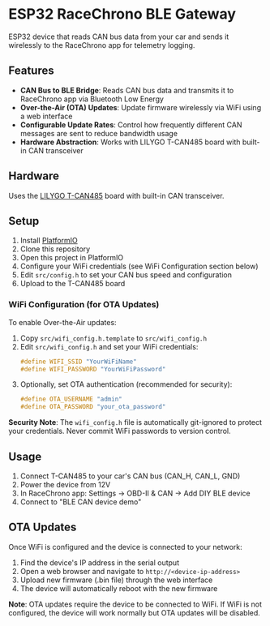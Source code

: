# ESP32 RaceChrono BLE Gateway

ESP32 device that reads CAN bus data from your car and sends it wirelessly to the RaceChrono app for telemetry logging.

## Features

- **CAN Bus to BLE Bridge**: Reads CAN bus data and transmits it to RaceChrono app via Bluetooth Low Energy
- **Over-the-Air (OTA) Updates**: Update firmware wirelessly via WiFi using a web interface
- **Configurable Update Rates**: Control how frequently different CAN messages are sent to reduce bandwidth usage
- **Hardware Abstraction**: Works with LILYGO T-CAN485 board with built-in CAN transceiver

## Hardware

Uses the [LILYGO T-CAN485](https://lilygo.cc/products/t-can485) board with built-in CAN transceiver.

## Setup

1. Install [PlatformIO](https://platformio.org/)
2. Clone this repository
3. Open this project in PlatformIO
4. Configure your WiFi credentials (see WiFi Configuration section below)
5. Edit `src/config.h` to set your CAN bus speed and configuration
6. Upload to the T-CAN485 board

### WiFi Configuration (for OTA Updates)

To enable Over-the-Air updates:

1. Copy `src/wifi_config.h.template` to `src/wifi_config.h`
2. Edit `src/wifi_config.h` and set your WiFi credentials:
   ```cpp
   #define WIFI_SSID "YourWiFiName"
   #define WIFI_PASSWORD "YourWiFiPassword"
   ```
3. Optionally, set OTA authentication (recommended for security):
   ```cpp
   #define OTA_USERNAME "admin"
   #define OTA_PASSWORD "your_ota_password"
   ```

**Security Note**: The `wifi_config.h` file is automatically git-ignored to protect your credentials. Never commit WiFi passwords to version control.

## Usage

1. Connect T-CAN485 to your car's CAN bus (CAN_H, CAN_L, GND)
2. Power the device from 12V
3. In RaceChrono app: Settings → OBD-II & CAN → Add DIY BLE device
4. Connect to "BLE CAN device demo"

## OTA Updates

Once WiFi is configured and the device is connected to your network:

1. Find the device's IP address in the serial output
2. Open a web browser and navigate to `http://<device-ip-address>`
3. Upload new firmware (.bin file) through the web interface
4. The device will automatically reboot with the new firmware

**Note**: OTA updates require the device to be connected to WiFi. If WiFi is not configured, the device will work normally but OTA updates will be disabled.
